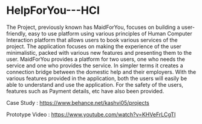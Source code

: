 # HelpForYou---HCI

The Project, previously known has MaidForYou, focuses on building a user-friendly, easy to use platform using various principles
of Human Computer Interaction platform that allows users to book various services of the
project. The application focuses on making the experience of the user minimalistic, packed
with various new features and presenting them to the user. MaidForYou provides a platform
for two users, one who needs the service and one who provides the service. In simpler terms
it creates a connection bridge between the domestic help and their employers. With the
various features provided in the application, both the users will easily be able to understand
and use the application. For the safety of the users, features such as Payment details, etc have
also been provided.

Case Study : https://www.behance.net/kashvi05/projects

Prototype Video : https://www.youtube.com/watch?v=KHVeFrLCgTI

